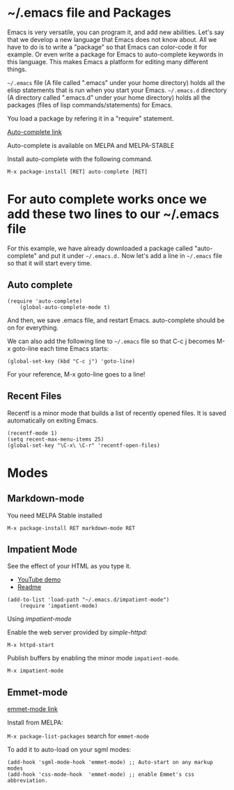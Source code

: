 ~/.emacs file and Packages
==========================

Emacs is very versatile, you can program it, and add new abilities. Let's say that we
develop a new language that Emacs does not know about. All we have to do is to write
a "package" so that Emacs can color-code it for example. Or even write a package for
Emacs to auto-complete keywords in this language. This makes Emacs a platform for editing
many different things. 

`~/.emacs` file (A file called ".emacs" under your home directory) holds all the elisp
statements that is run when you start your Emacs. 
`~/.emacs.d` directory (A directory called ".emacs.d" under your home directory) holds
all the packages (files of lisp commands/statements) for Emacs.

You load a package by refering it in a "require" statement. 

[Auto-complete link](https://github.com/auto-complete/auto-complete)

Auto-complete is available on MELPA and MELPA-STABLE

Install auto-complete with the following command.

`M-x package-install [RET] auto-complete [RET]`

For auto complete works once we add these two lines to our ~/.emacs file
=======
For this example, we have already downloaded a package called "auto-complete" and put it
under `~/.emacs.d.` Now let's add a line in `~/.emacs` file so that it will start every time.

Auto complete
-------------

```
(require 'auto-complete)
    (global-auto-complete-mode t)
```

And then, we save .emacs file, and restart Emacs. auto-complete should be on for everything.

We can also add the following line to `~/.emacs` file so that C-c j becomes M-x goto-line each
time Emacs starts:

```
(global-set-key (kbd "C-c j") 'goto-line)
```

For your reference, M-x goto-line goes to a line!

Recent Files
------------
Recentf is a minor mode that builds a list of recently opened files. It is saved
automatically on exiting Emacs.

```
(recentf-mode 1)
(setq recent-max-menu-items 25)
(global-set-key "\C-x\ \C-r" 'recentf-open-files)
```

Modes
=====

Markdown-mode
-------------
You need MELPA Stable installed

`M-x package-install RET markdown-mode RET`


Impatient Mode
--------------
See the effect of your HTML as you type it.
 * [YouTube demo](http://youtu.be/QV6XVyXjBO8)
 * [Readme](https://github.com/skeeto/impatient-mode)



```
(add-to-list 'load-path "~/.emacs.d/impatient-mode")
    (require 'impatient-mode)
```

Using _impatient-mode_

Enable the web server provided by _simple-httpd_:

```
M-x httpd-start
```

Publish buffers by enabling the minor mode `impatient-mode`.

```
M-x impatient-mode
```

Emmet-mode
----------
[emmet-mode link](https://github.com/smihica/emmet-mode)

Install from MELPA:

`M-x package-list-packages` search for `emmet-mode`

To add it to auto-load on your sgml modes:

```
(add-hook 'sgml-mode-hook 'emmet-mode) ;; Auto-start on any markup modes
(add-hook 'css-mode-hook  'emmet-mode) ;; enable Emmet's css abbreviation.
```





